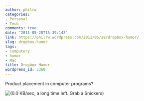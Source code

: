 ```yaml
---
author: philrw
categories:
- Personal
- Tech
comments: true
date: "2011-05-28T15:39:14Z"
link: https://philrw.wordpress.com/2011/05/28/dropbox-humor/
slug: dropbox-humor
tags:
- computery
- humor
- Mac
title: Dropbox Humor
wordpress_id: 3360
---
```


Product placement in computer programs?

![(0.0 KB/sec, a long time left. Grab a Snickers)](/images/IMG_0624.jpg)

